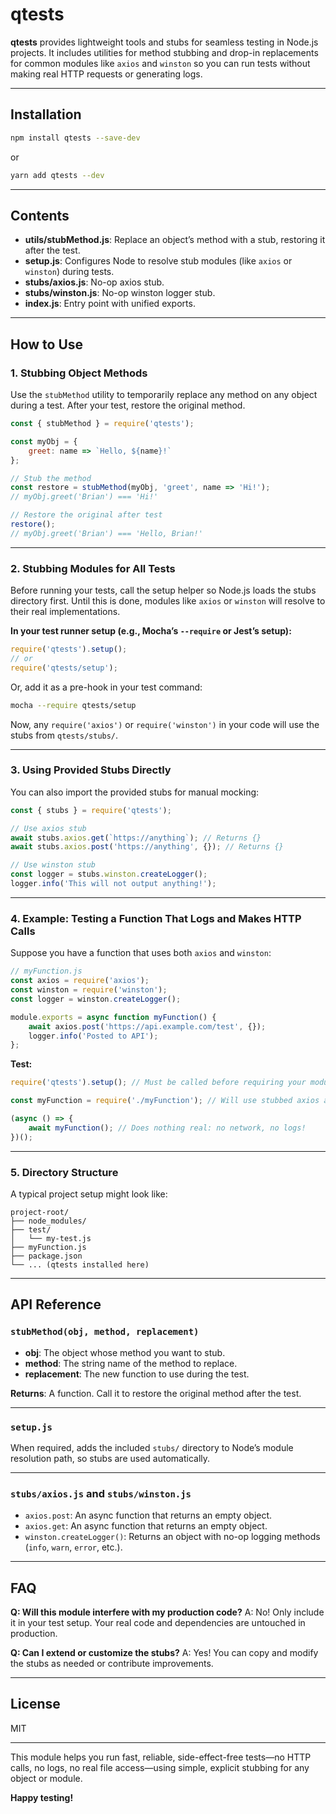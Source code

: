 # qtests

**qtests** provides lightweight tools and stubs for seamless testing in Node.js projects. It includes utilities for method stubbing and drop-in replacements for common modules like `axios` and `winston` so you can run tests without making real HTTP requests or generating logs.

---

## Installation

```bash
npm install qtests --save-dev
```

or

```bash
yarn add qtests --dev
```

---

## Contents

* **utils/stubMethod.js**: Replace an object’s method with a stub, restoring it after the test.
* **setup.js**: Configures Node to resolve stub modules (like `axios` or `winston`) during tests.
* **stubs/axios.js**: No-op axios stub.
* **stubs/winston.js**: No-op winston logger stub.
* **index.js**: Entry point with unified exports.

---

## How to Use

### 1. Stubbing Object Methods

Use the `stubMethod` utility to temporarily replace any method on any object during a test. After your test, restore the original method.

```js
const { stubMethod } = require('qtests');

const myObj = {
	greet: name => `Hello, ${name}!`
};

// Stub the method
const restore = stubMethod(myObj, 'greet', name => 'Hi!');
// myObj.greet('Brian') === 'Hi!'

// Restore the original after test
restore();
// myObj.greet('Brian') === 'Hello, Brian!'
```

---

### 2. Stubbing Modules for All Tests

Before running your tests, call the setup helper so Node.js loads the stubs directory first. Until this is done, modules like `axios` or `winston` will resolve to their real implementations.

**In your test runner setup (e.g., Mocha’s `--require` or Jest’s setup):**

```js
require('qtests').setup();
// or
require('qtests/setup');
```

Or, add it as a pre-hook in your test command:

```bash
mocha --require qtests/setup
```

Now, any `require('axios')` or `require('winston')` in your code will use the stubs from `qtests/stubs/`.

---

### 3. Using Provided Stubs Directly

You can also import the provided stubs for manual mocking:

```js
const { stubs } = require('qtests');

// Use axios stub
await stubs.axios.get(`https://anything`); // Returns {}
await stubs.axios.post('https://anything', {}); // Returns {}

// Use winston stub
const logger = stubs.winston.createLogger();
logger.info('This will not output anything!');
```

---

### 4. Example: Testing a Function That Logs and Makes HTTP Calls

Suppose you have a function that uses both `axios` and `winston`:

```js
// myFunction.js
const axios = require('axios');
const winston = require('winston');
const logger = winston.createLogger();

module.exports = async function myFunction() {
	await axios.post('https://api.example.com/test', {});
	logger.info('Posted to API');
};
```

**Test:**

```js
require('qtests').setup(); // Must be called before requiring your module

const myFunction = require('./myFunction'); // Will use stubbed axios and winston

(async () => {
	await myFunction(); // Does nothing real: no network, no logs!
})();
```

---

### 5. Directory Structure

A typical project setup might look like:

```
project-root/
├── node_modules/
├── test/
│   └── my-test.js
├── myFunction.js
├── package.json
└── ... (qtests installed here)
```

---

## API Reference

### `stubMethod(obj, method, replacement)`

* **obj**: The object whose method you want to stub.
* **method**: The string name of the method to replace.
* **replacement**: The new function to use during the test.

**Returns**: A function. Call it to restore the original method after the test.

---

### `setup.js`

When required, adds the included `stubs/` directory to Node’s module resolution path, so stubs are used automatically.

---

### `stubs/axios.js` and `stubs/winston.js`

* `axios.post`: An async function that returns an empty object.
* `axios.get`: An async function that returns an empty object.
* `winston.createLogger()`: Returns an object with no-op logging methods (`info`, `warn`, `error`, etc.).

---

## FAQ

**Q: Will this module interfere with my production code?**
A: No! Only include it in your test setup. Your real code and dependencies are untouched in production.

**Q: Can I extend or customize the stubs?**
A: Yes! You can copy and modify the stubs as needed or contribute improvements.

---

## License

MIT

---

This module helps you run fast, reliable, side-effect-free tests—no HTTP calls, no logs, no real file access—using simple, explicit stubbing for any object or module.

**Happy testing!**
